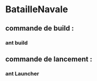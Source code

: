 # BatailleNavale
## commande de build :

### ant build

## commande de lancement :
### ant Launcher
